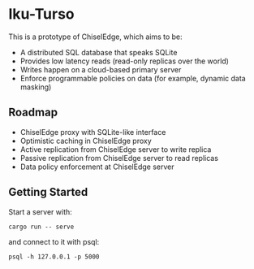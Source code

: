 # Iku-Turso

This is a prototype of ChiselEdge, which aims to be:

* A distributed SQL database that speaks SQLite
* Provides low latency reads (read-only replicas over the world)
* Writes happen on a cloud-based primary server
* Enforce programmable policies on data (for example, dynamic data masking)

## Roadmap

* ChiselEdge proxy with SQLite-like interface
* Optimistic caching in ChiselEdge proxy
* Active replication from ChiselEdge server to write replica
* Passive replication from ChiselEdge server to read replicas
* Data policy enforcement at ChiselEdge server

## Getting Started

Start a server with:

```console
cargo run -- serve
```

and connect to it with psql:

```console
psql -h 127.0.0.1 -p 5000
```
